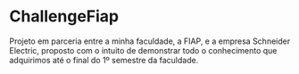 # ChallengeFiap
Projeto em parceria entre a minha faculdade, a FIAP, e a empresa Schneider Electric, proposto com o intuito de demonstrar todo o conhecimento que adquirimos até o final do 1º semestre da faculdade.
